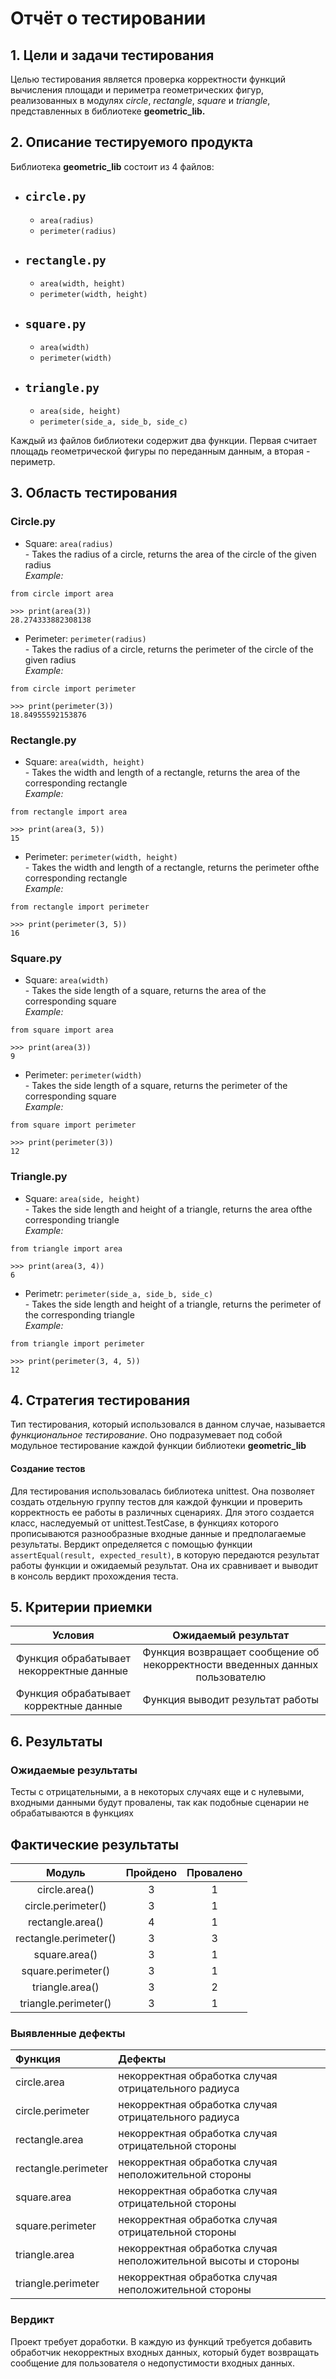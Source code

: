 # Отчёт о тестировании

## 1. Цели и задачи тестирования

Целью тестирования является проверка корректности функций вычисления площади и периметра геометрических фигур,
реализованных в модулях *circle*, *rectangle*, *square* и *triangle*, представленных в библиотеке **geometric_lib.**

## 2. Описание тестируемого продукта

Библиотека **geometric_lib** состоит из 4 файлов:

- `circle.py`
  - 
    - `area(radius)`
    - `perimeter(radius)`

- `rectangle.py`
  - 
    - `area(width, height)`
    - `perimeter(width, height)`

- `square.py`
  -
    - `area(width)`
    - `perimeter(width)`

- `triangle.py`
  - 
    - `area(side, height)`
    - `perimeter(side_a, side_b, side_c)`

Каждый из файлов библиотеки содержит два функции. Первая считает площадь геометрической фигуры
по переданным данным, а вторая - периметр.

## 3. Область тестирования

### Circle.py

- Square: `area(radius)` \
  \- Takes the radius of a circle, returns the area of ​​the circle of the given radius \
  _Example:_

```
from circle import area

>>> print(area(3))
28.274333882308138
```

- Perimeter: `perimeter(radius)` \
  \- Takes the radius of a circle, returns the perimeter of ​​the circle of the given radius \
  _Example:_

```
from circle import perimeter

>>> print(perimeter(3))
18.84955592153876
```

### Rectangle.py

- Square: `area(width, height)` \
  \- Takes the width and length of a rectangle, returns the area of ​​the corresponding rectangle \
  _Example:_

```
from rectangle import area

>>> print(area(3, 5))
15
```

- Perimeter: `perimeter(width, height)` \
  \- Takes the width and length of a rectangle, returns the perimeter of ​​the corresponding rectangle \
  _Example:_

```
from rectangle import perimeter

>>> print(perimeter(3, 5)) 
16
```

### Square.py

- Square: `area(width)` \
  \- Takes the side length of a square, returns the area of ​​the corresponding square \
  _Example:_

```
from square import area

>>> print(area(3))
9
```

- Perimeter: `perimeter(width)` \
  \- Takes the side length of a square, returns the perimeter of ​​the corresponding square \
  _Example:_

```
from square import perimeter

>>> print(perimeter(3))
12
```

### Triangle.py

- Square: `area(side, height)` \
  \- Takes the side length and height of a triangle, returns the area of ​​the corresponding triangle \
  _Example:_

```
from triangle import area

>>> print(area(3, 4)) 
6
```

- Perimetr: `perimeter(side_a, side_b, side_c)` \
  \- Takes the side length and height of a triangle, returns the perimeter of ​​the corresponding triangle \
  _Example:_

```
from triangle import perimeter

>>> print(perimeter(3, 4, 5))
12
```

## 4. Стратегия тестирования

Тип тестирования, который использовался в данном случае, называется *функциональное тестирование*.
Оно подразумевает под собой модульное тестирование каждой функции библиотеки **geometric_lib**

#### Создание тестов

Для тестирования использовалась библиотека unittest. Она позволяет создать отдельную группу тестов
для каждой функции и проверить корректность ее работы в различных сценариях. Для этого создается класс,
наследуемый от unittest.TestCase, в функциях которого прописываются разнообразные входные данные и предполагаемые
результаты.
Вердикт определяется с помощью функции `assertEqual(result, expected_result)`, в которую передаются результат работы
функции
и ожидаемый результат. Она их сравнивает и выводит в консоль вердикт прохождения теста.

## 5. Критерии приемки

|                 Условия                  |                             Ожидаемый результат                              |
|:----------------------------------------:|:----------------------------------------------------------------------------:|
| Функция обрабатывает некорректные данные | Функция возвращает сообщение об некорректности введенных данных пользователю |
|  Функция обрабатывает корректные данные  |                       Функция выводит результат работы                       |

## 6. Результаты

### Ожидаемые результаты

Тесты с отрицательными, а в некоторых случаях еще и с нулевыми, входными данными будут провалены,
так как подобные сценарии не обрабатываются в функциях

## Фактические результаты

|        Модуль         | Пройдено | Провалено |
|:---------------------:|:--------:|:---------:|
|     circle.area()     |    3     |     1     |
|  circle.perimeter()   |    3     |     1     |
|   rectangle.area()    |    4     |     1     |
| rectangle.perimeter() |    3     |     3     |
|     square.area()     |    3     |     1     |
|  square.perimeter()   |    3     |     1     |
|    triangle.area()    |    3     |     2     |
| triangle.perimeter()  |    3     |     1     |

### Выявленные дефекты

| Функция             | Дефекты                                                        |
|:--------------------|:---------------------------------------------------------------|
| circle.area         | некорректная обработка случая отрицательного радиуса           |
| circle.perimeter    | некорректная обработка случая отрицательного радиуса           |
| rectangle.area      | некорректная обработка случая отрицательной стороны            |
| rectangle.perimeter | некорректная обработка случая неположительной стороны          |
| square.area         | некорректная обработка случая отрицательной стороны            |
| square.perimeter    | некорректная обработка случая отрицательной стороны            |
| triangle.area       | некорректная обработка случая неположительной высоты и стороны |
| triangle.perimeter  | некорректная обработка случая неположительной стороны          |

### Вердикт
 Проект требует доработки. В каждую из функций требуется добавить обработчик некорректных
 входных данных, который будет возвращать сообщение для пользователя о недопустимости входных данных.